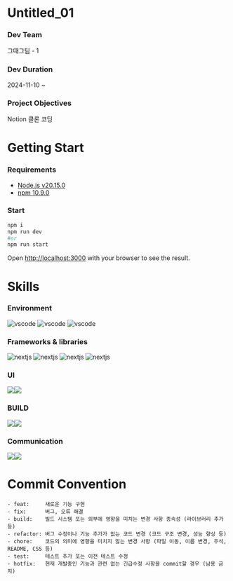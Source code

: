 # Untitled_01

### Dev Team

그때그팀 - 1

### Dev Duration

2024-11-10 ~

### Project Objectives

Notion 클론 코딩

# Getting Start

### Requirements

- [Node.js v20.15.0](https://nodejs.org/en/blog/release/v20.15.0)
- [npm 10.9.0](https://www.npmjs.com/package/npm?activeTab=versions)

### Start

```bash
npm i
npm run dev
#or
npm run start
```

Open [http://localhost:3000](http://localhost:3000) with your browser to see the result.

# Skills

### Environment

![vscode](https://skillicons.dev/icons?i=vscode "vscode")
![vscode](https://skillicons.dev/icons?i=git "git")
![vscode](https://skillicons.dev/icons?i=github "github")

### Frameworks & libraries

![nextjs](https://go-skill-icons.vercel.app/api/icons?i=nextjs "Next.js")
![nextjs](https://go-skill-icons.vercel.app/api/icons?i=ts "Typescript")
![nextjs](https://go-skill-icons.vercel.app/api/icons?i=reactquery "ReactQueary")
![nextjs](https://go-skill-icons.vercel.app/api/icons?i=zustand "Zustand")

### UI

<img src="https://img.shields.io/badge/Tailwind CSS-06B6D4?style=for-the-badge&logo=tailwindCSS&logoColor=white"/><img src="https://img.shields.io/badge/shadcn/ui-000000?style=for-the-badge&logo=shadcnui&logoColor=white">

### BUILD

<img src="https://img.shields.io/badge/npm-CB3837?style=for-the-badge&logo=npm&logoColor=white"/><img src="https://img.shields.io/badge/Webpack-8DD6F9?style=for-the-badge&logo=webpack&logoColor=black">

### Communication

<img src="https://img.shields.io/badge/Notion-000000?style=for-the-badge&logo=notion&logoColor=white"/><img src="https://img.shields.io/badge/Postman-FF6C37?style=for-the-badge&logo=postman&logoColor=white"/>

# Commit Convention

```
- feat:     새로운 기능 구현
- fix:      버그, 오류 해결
- build:    빌드 시스템 또는 외부에 영향을 미치는 변경 사항 종속성 (라이브러리 추가 등)
- refactor: 버그 수정이나 기능 추가가 없는 코드 변경 (코드 구조 변경, 성능 향상 등)
- chore:    코드의 의미에 영향을 미치지 않는 변경 사항 (파일 이동, 이름 변경, 주석, README, CSS 등)
- test:     테스트 추가 또는 이전 테스트 수정
- hotfix:   현재 개발중인 기능과 관련 없는 긴급수정 사항을 commit할 경우 (남용 금지)
```
